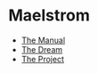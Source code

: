 # Maelstrom

- [The Manual](the_manual.md)
- [The Dream](the_dream.md)
- [The Project](the_project.md)
